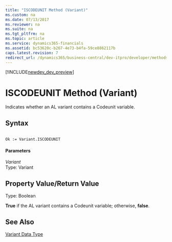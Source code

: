 ```yaml
---
title: "ISCODEUNIT Method (Variant)"
ms.custom: na
ms.date: 07/13/2017
ms.reviewer: na
ms.suite: na
ms.tgt_pltfrm: na
ms.topic: article
ms.service: dynamics365-financials
ms.assetid: bc53620c-b267-4e73-b4fa-59ce8862117b
caps.latest.revision: 7
redirect_url: /dynamics365/business-central/dev-itpro/developer/methods/devenv-al-method-reference
---
```


[!INCLUDE[newdev_dev_preview](../includes/newdev_dev_preview.md)]

# ISCODEUNIT Method (Variant)
Indicates whether an AL variant contains a Codeunit variable.  
  
## Syntax  
  
```  
  
Ok := Variant.ISCODEUNIT  
```  
  
#### Parameters  
 *Variant*  
 Type: Variant  
  
## Property Value/Return Value  
 Type: Boolean  
  
 **True** if the AL variant contains a Codeunit variable; otherwise, **false**.  
  
## See Also  
 [Variant Data Type](../datatypes/devenv-variant-data-type.md)